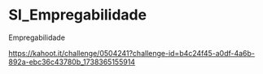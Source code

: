 # SI_Empregabilidade
Empregabilidade

https://kahoot.it/challenge/0504241?challenge-id=b4c24f45-a0df-4a6b-892a-ebc36c43780b_1738365155914
